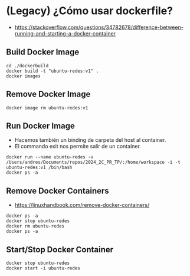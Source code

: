 # (Legacy) ¿Cómo usar dockerfile?

- https://stackoverflow.com/questions/34782678/difference-between-running-and-starting-a-docker-container

## Build Docker Image

```
cd ./dockerbuild
docker build -t "ubuntu-redes:v1" .
docker images
```

## Remove Docker Image

```
docker image rm ubuntu-redes:v1
```

## Run Docker Image

- Hacemos también un binding de carpeta del host al container.
- El commando exit nos permite salir de un container.

```
docker run --name ubuntu-redes -v /Users/andres/Documents/repos/2024_2C_PR_TP/:/home/workspace -i -t ubuntu-redes:v1 /bin/bash
docker ps -a
```

## Remove Docker Containers

- https://linuxhandbook.com/remove-docker-containers/

```
docker ps -a
docker stop ubuntu-redes
docker rm ubuntu-redes
docker ps -a
```

## Start/Stop Docker Container

```
docker stop ubuntu-redes
docker start -i ubuntu-redes
```
